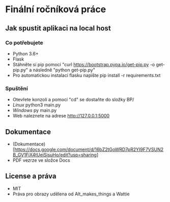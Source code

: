 # Finální ročníková práce

## Jak spustit aplikaci na local host
### Co potřebujete
- Python 3.6+
- Flask 
- Stáhněte si pip pomocí "curl https://bootstrap.pypa.io/get-pip.py -o get-pip.py" a následně "python get-pip.py"
- Pro automatickou instalaci flasku napište pip install -r requirements.txt

### Spuštění
- Otevřete konzoli a pomocí "cd" se dostaňte do složky BP/
- *Linux* python3 main.py
- *Windows* py main.py
- Web naleznete na adrese http://127.0.0.1:5000

## Dokumentace 
- (Dokumentace)[https://docs.google.com/document/d/16bZ2tGoWRD7pR2YI9F7VSUN2B_GV1FiX4tUejSjsuHo/edit?usp=sharing]
- PDF vezrze ve složce Docs

## License a práva
- MIT
- Práva pro obrazy udělena od Alt_makes_things a Wattie 